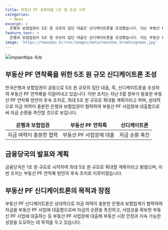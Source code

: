 ```yaml
---
title: 부동산 PF 공동대출 1조 원 조성 시작
categories:
  - News
excerpt: >
  은행과 보험업권이 5조 원 규모의 집단 대출인 신디케이트론을 조성했습니다. 이는 부동산 PF 연착륙 방안의 후속 조치로, 1조 원에서 5조 원까지 확대될 예정이며, 부동산 PF 사업장에 대출하여 자금 순환을 촉진할 계획입니다.
feature_text: >
  은행과 보험업권이 5조 원 규모의 집단 대출인 신디케이트론을 조성했습니다. 이는 부동산 PF 연착륙 방안의 후속 조치로, 1조 원에서 5조 원까지 확대될 예정이며, 부동산 PF 사업장에 대출하여 자금 순환을 촉진할 계획입니다.
image: 'https://newsdao.kr/res/images/meta/newsdao_breakingnews.jpg'
---
```


<p><img src="https://newsdao.kr/res/images/meta/newsdao_breakingnews.jpg" alt="implanttips 속보" /></p>

<h2 data-ke-size="size26">부동산 PF 연착륙을 위한 5조 원 규모 신디케이트론 조성</h2>

<p data-ke-size="size16">한국은행과 보험업권이 공동으로 5조 원 규모의 집단 대출, 즉, 신디케이트론을 조성하여 부동산 PF 연착륙을 이끌어내고 있습니다. 이번 조치는 지난 5월 정부가 발표한 부동산 PF 연착륙 방안의 후속 조치로, 최대 5조 원 규모로 확대될 계획이라고 하며, 상대적으로 자금 여력이 충분한 은행과 보험업권이 협력하여 부동산 PF 사업장에 대출함으로써 자금 순환을 촉진할 것으로 보입니다.</p>

<table>
<thead>
<tr>
<td style="text-align: center; height: 17px;"><b>은행과 보험업권</b></td>
<td style="text-align: center; height: 17px;"><b>부동산 PF 연착륙</b></td>
<td style="text-align: center; height: 17px;"><b>신디케이트론</b></td>
</tr>
</thead>
<tbody>
<tr>
<td style="text-align: center; height: 17px;">자금 여력이 충분한 협력</td>
<td style="text-align: center; height: 17px;">부동산 PF 사업장에 대출</td>
<td style="text-align: center; height: 17px;">자금 순환 촉진</td>
</tr>
</tbody>
</table>

<h2 data-ke-size="size26">금융당국의 발표와 계획</h2>

<p data-ke-size="size16">금융당국은 1조 원 규모로 시작하여 최대 5조 원 규모로 확대할 계획이라고 밝혔으며, 이번 조치는 부동산 PF 연착륙 방안의 후속 조치로 이루어졌습니다.</p>

<h2 data-ke-size="size26">부동산 PF 신디케이트론의 목적과 장점</h2>

<p data-ke-size="size16">부동산 PF 신디케이트론은 상대적으로 자금 여력이 충분한 은행과 보험업계가 협력하여 자금을 부동산 PF 사업에 대출함으로써 자금의 순환을 촉진하고, 사업성을 확보한 부동산 PF 사업에 대출하는 등 부동산 PF 사업장에 대출해 부동산 시장 안정과 지속 가능한 성장을 도모하는 데 목적을 두고 있습니다.</p>

